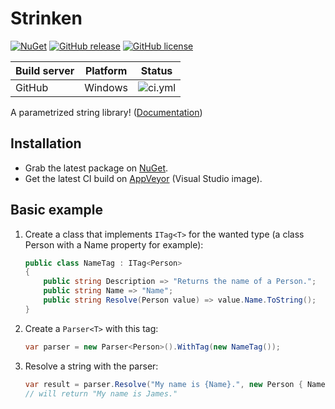 # Strinken

[![NuGet](https://img.shields.io/nuget/v/Strinken.svg)](https://www.nuget.org/packages/Strinken/)
[![GitHub release](https://img.shields.io/github/release/k94ll13nn3/Strinken.svg)](https://github.com/k94ll13nn3/Strinken/releases/latest)
[![GitHub license](https://img.shields.io/badge/license-MIT-blue.svg)](https://raw.githubusercontent.com/k94ll13nn3/Strinken/master/LICENSE)

| Build server   | Platform     | Status                                                                                                                    |
|----------------|--------------|---------------------------------------------------------------------------------------------------------------------------|
| GitHub       | Windows      | ![ci.yml](https://github.com/k94ll13nn3/Strinken/workflows/.github/workflows/ci.yml/badge.svg) |

A parametrized string library! ([Documentation](https://k94ll13nn3.github.io/Strinken/))

## Installation

- Grab the latest package on [NuGet](https://www.nuget.org/packages/Strinken/).
- Get the latest CI build on [AppVeyor](https://ci.appveyor.com/project/k94ll13nn3/strinken) (Visual Studio image).

## Basic example

1. Create a class that implements `ITag<T>` for the wanted type (a class Person with a Name property for example):

    ``` csharp
    public class NameTag : ITag<Person>
    {
        public string Description => "Returns the name of a Person.";
        public string Name => "Name";
        public string Resolve(Person value) => value.Name.ToString();
    }
    ```

2. Create a `Parser<T>` with this tag:

    ``` csharp
    var parser = new Parser<Person>().WithTag(new NameTag());
    ```

3. Resolve a string with the parser:

    ``` csharp
    var result = parser.Resolve("My name is {Name}.", new Person { Name = "James" });
    // will return "My name is James."
    ```

